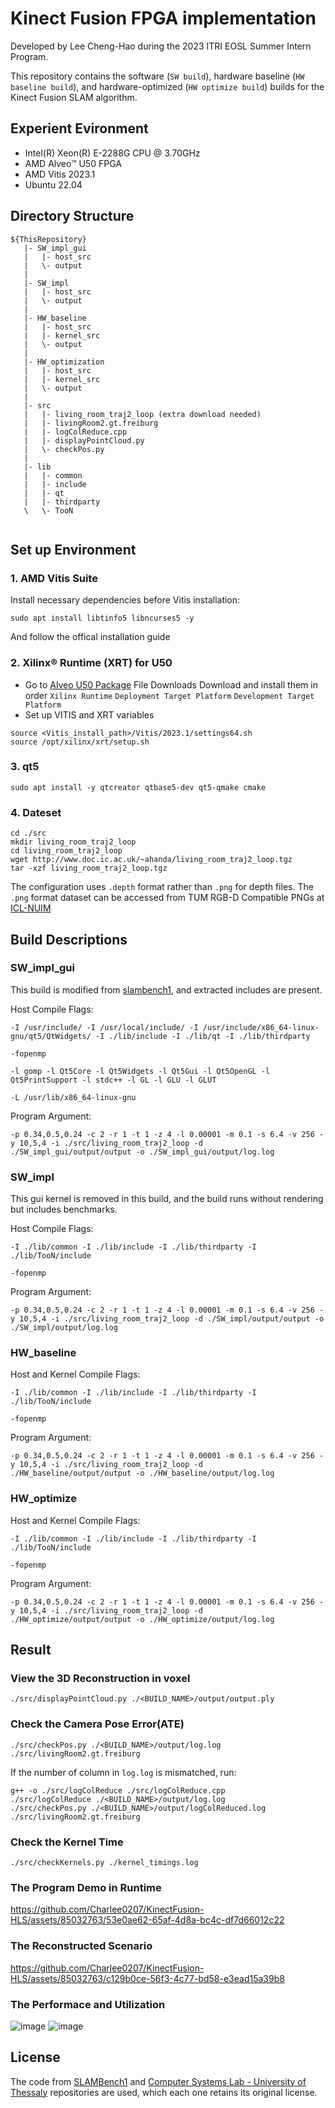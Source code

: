 # Kinect Fusion FPGA implementation

Developed by Lee Cheng-Hao during the 2023 ITRI EOSL Summer Intern Program.

This repository contains the 
software (`SW build`), 
hardware baseline (`HW baseline build`), 
and hardware-optimized (`HW optimize build`) builds 
for the Kinect Fusion SLAM algorithm.

## Experient Evironment

* Intel(R) Xeon(R) E-2288G CPU @ 3.70GHz
* AMD Alveo™ U50 FPGA
* AMD Vitis 2023.1
* Ubuntu 22.04

## Directory Structure

```
${ThisRepository}
   |- SW_impl_gui
   |   |- host_src
   |   \- output
   |
   |- SW_impl
   |   |- host_src
   |   \- output
   |
   |- HW_baseline
   |   |- host_src
   |   |- kernel_src
   |   \- output
   |
   |- HW_optimization
   |   |- host_src
   |   |- kernel_src
   |   \- output
   |
   |- src
   |   |- living_room_traj2_loop (extra download needed) 
   |   |- livingRoom2.gt.freiburg
   |   |- logColReduce.cpp
   |   |- displayPointCloud.py
   |   \- checkPos.py
   |
   |- lib
   |   |- common
   |   |- include
   |   |- qt
   |   |- thirdparty
   \   \- TooN
     
```

## Set up Environment

### 1. AMD Vitis Suite
Install necessary dependencies before Vitis installation:
```
sudo apt install libtinfo5 libncurses5 -y
```
And follow the offical installation guide

### 2. Xilinx® Runtime (XRT) for U50

* Go to [Alveo U50 Package](https://www.xilinx.com/products/boards-and-kits/alveo/u50.html#gettingStarted) File Downloads
Download and install them in order
 `Xilinx Runtime`   `Deployment Target Platform`    `Development Target Platform `
 * Set up VITIS and XRT variables 
 ```
 source <Vitis_install_path>/Vitis/2023.1/settings64.sh
 source /opt/xilinx/xrt/setup.sh  
 ```
 
 ### 3. qt5
 ```
 sudo apt install -y qtcreator qtbase5-dev qt5-qmake cmake
 ```
 
 ### 4. Dateset
 ```
cd ./src
mkdir living_room_traj2_loop
cd living_room_traj2_loop
wget http://www.doc.ic.ac.uk/~ahanda/living_room_traj2_loop.tgz
tar -xzf living_room_traj2_loop.tgz
 ```
The configuration uses `.depth` format rather than `.png` for depth files. 
The `.png` format dataset can be accessed from TUM RGB-D Compatible PNGs at [ICL-NUIM](https://www.doc.ic.ac.uk/~ahanda/VaFRIC/iclnuim.html)
 
## Build Descriptions
### SW_impl_gui
 This build is modified from [slambench1](https://github.com/pamela-project/slambench1/tree/master), and extracted includes are present.
 
 Host Compile Flags:
 ```
 -I /usr/include/ -I /usr/local/include/ -I /usr/include/x86_64-linux-gnu/qt5/QtWidgets/ -I ./lib/include -I ./lib/qt -I ./lib/thirdparty
 ```
 ```
 -fopenmp
 ```
 ```
 -l gomp -l Qt5Core -l Qt5Widgets -l Qt5Gui -l Qt5OpenGL -l Qt5PrintSupport -l stdc++ -l GL -l GLU -l GLUT
 ```
 ```
 -L /usr/lib/x86_64-linux-gnu
 ```
 
Program Argument:
 ```
 -p 0.34,0.5,0.24 -c 2 -r 1 -t 1 -z 4 -l 0.00001 -m 0.1 -s 6.4 -v 256 -y 10,5,4 -i ./src/living_room_traj2_loop -d ./SW_impl_gui/output/output -o ./SW_impl_gui/output/log.log
 ```
### SW_impl
 This gui kernel is removed in this build, and the build runs without rendering but includes benchmarks.
 
 Host Compile Flags:
 ```
-I ./lib/common -I ./lib/include -I ./lib/thirdparty -I ./lib/TooN/include
 ```
 ```
 -fopenmp
 ```
 
Program Argument:
 ```
 -p 0.34,0.5,0.24 -c 2 -r 1 -t 1 -z 4 -l 0.00001 -m 0.1 -s 6.4 -v 256 -y 10,5,4 -i ./src/living_room_traj2_loop -d ./SW_impl/output/output -o ./SW_impl/output/log.log
 ```
 
### HW_baseline
 Host and Kernel Compile Flags:
 ```
-I ./lib/common -I ./lib/include -I ./lib/thirdparty -I ./lib/TooN/include
 ```
 ```
 -fopenmp
 ```
 
Program Argument:
 ```
 -p 0.34,0.5,0.24 -c 2 -r 1 -t 1 -z 4 -l 0.00001 -m 0.1 -s 6.4 -v 256 -y 10,5,4 -i ./src/living_room_traj2_loop -d ./HW_baseline/output/output -o ./HW_baseline/output/log.log
 ```
 
### HW_optimize
 Host and Kernel Compile Flags:
 ```
-I ./lib/common -I ./lib/include -I ./lib/thirdparty -I ./lib/TooN/include
 ```
 ```
 -fopenmp
 ```
 
Program Argument:
 ```
 -p 0.34,0.5,0.24 -c 2 -r 1 -t 1 -z 4 -l 0.00001 -m 0.1 -s 6.4 -v 256 -y 10,5,4 -i ./src/living_room_traj2_loop -d ./HW_optimize/output/output -o ./HW_optimize/output/log.log
 ```
 
## Result 
### View the 3D Reconstruction in voxel
```
./src/displayPointCloud.py ./<BUILD_NAME>/output/output.ply 
```

### Check the Camera Pose Error(ATE)
```
./src/checkPos.py ./<BUILD_NAME>/output/log.log  ./src/livingRoom2.gt.freiburg
```
If the number of column in `log.log` is mismatched, run:
```
g++ -o ./src/logColReduce ./src/logColReduce.cpp
./src/logColReduce ./<BUILD_NAME>/output/log.log
./src/checkPos.py ./<BUILD_NAME>/output/logColReduced.log ./src/livingRoom2.gt.freiburg
```

### Check the Kernel Time
```
./src/checkKernels.py ./kernel_timings.log
```

### The Program Demo in Runtime
https://github.com/Charlee0207/KinectFusion-HLS/assets/85032763/53e0ae62-65af-4d8a-bc4c-df7d66012c22


### The Reconstructed Scenario
https://github.com/Charlee0207/KinectFusion-HLS/assets/85032763/c129b0ce-56f3-4c77-bd58-e3ead15a39b8

### The Performace and Utilization
![image](https://github.com/Charlee0207/KinectFusion-HLS/assets/85032763/bb398bef-76eb-414e-9ba4-3f1afd931af9)
![image](https://github.com/Charlee0207/KinectFusion-HLS/assets/85032763/b08e307b-e5bd-457e-9dd0-1e6a9d513115)




## License

The code from [SLAMBench1](https://github.com/pamela-project/slambench1) and [Computer Systems Lab - University of Thessaly](https://github.com/csl-uth/KinectFusion-fpga/tree/main) repositories are used, which each one retains its original license. 
